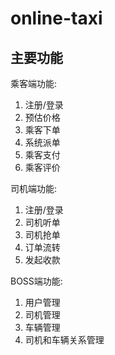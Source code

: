 # online-taxi

## 主要功能

乘客端功能:

1. 注册/登录 
2. 预估价格 
3. 乘客下单 
4. 系统派单 
5. 乘客支付 
6. 乘客评价

司机端功能:

1. 注册/登录 
2. 司机听单 
3. 司机抢单 
4. 订单流转 
5. 发起收款

BOSS端功能:

1. 用户管理
2. 司机管理
3. 车辆管理 
4. 司机和车辆关系管理